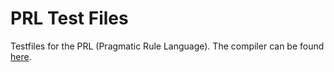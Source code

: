 # PRL Test Files

Testfiles for the PRL (Pragmatic Rule Language).  The compiler can be found [here](https://github.com/booleworks/prl-compiler).
